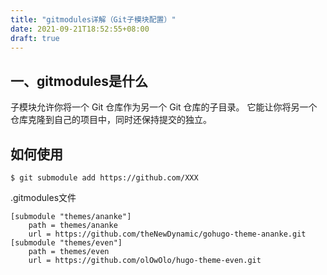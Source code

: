 ```yaml
---
title: "gitmodules详解（Git子模块配置）"
date: 2021-09-21T18:52:55+08:00
draft: true
---
```


## 一、gitmodules是什么
子模块允许你将一个 Git 仓库作为另一个 Git 仓库的子目录。 它能让你将另一个仓库克隆到自己的项目中，同时还保持提交的独立。
## 如何使用
`$ git submodule add https://github.com/XXX`


.gitmodules文件
```
[submodule "themes/ananke"]
	path = themes/ananke
	url = https://github.com/theNewDynamic/gohugo-theme-ananke.git
[submodule "themes/even"]
	path = themes/even
	url = https://github.com/olOwOlo/hugo-theme-even.git
```